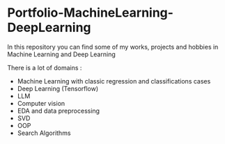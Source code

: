 # Portfolio-MachineLearning-DeepLearning
In this repository you can find some of my works, projects and hobbies in Machine Learning and Deep Learning

There is a lot of domains :

- Machine Learning with classic regression and classifications cases
- Deep Learning (Tensorflow)
- LLM
- Computer vision
- EDA and data preprocessing
- SVD
- OOP
- Search Algorithms
